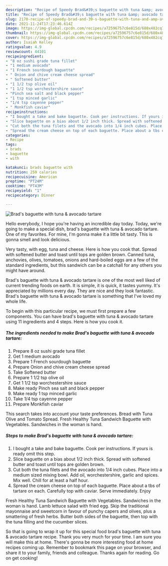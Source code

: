 ```yaml
---
description: "Recipe of Speedy Brad&#39;s baguette with tuna &amp; avocado tartare"
title: "Recipe of Speedy Brad&#39;s baguette with tuna &amp; avocado tartare"
slug: 2170-recipe-of-speedy-brad-and-39-s-baguette-with-tuna-and-amp-avocado-tartare
date: 2021-11-24T17:23:46.614Z
image: https://img-global.cpcdn.com/recipes/a72596757c6e815d/680x482cq70/brads-baguette-with-tuna-avocado-tartare-recipe-main-photo.jpg
thumbnail: https://img-global.cpcdn.com/recipes/a72596757c6e815d/680x482cq70/brads-baguette-with-tuna-avocado-tartare-recipe-main-photo.jpg
cover: https://img-global.cpcdn.com/recipes/a72596757c6e815d/680x482cq70/brads-baguette-with-tuna-avocado-tartare-recipe-main-photo.jpg
author: Isaiah Kelley
ratingvalue: 4.9
reviewcount: 44101
recipeingredient:
- "8 oz sushi grade tuna fillet"
- "1 medium avocado"
- "1 French sourdough baguette"
- " Onion and chive cream cheese spread"
- " Softened butter"
- "1 1/2 tsp olive oil"
- "1 1/2 tsp worchestershire sauce"
- "Pinch sea salt and black pepper"
- "1 tsp minced garlic"
- "1/4 tsp cayenne pepper"
- " Monkfish caviar"
recipeinstructions:
- "I bought a take and bake baguette. Cook per instructions. If yours is ready omit this step."
- "Slice baguette on a bias about 1/2 inch thick. Spread with softened butter and toast until tops are golden brown."
- "Cut both the tuna filets and the avocado into 1/4 inch cubes. Place into a medium sized mixing bowl. Add oil, worchestershire, garlic and spices. Mix well. Chill for at least a half hour."
- "Spread the cream cheese on top of each baguette. Place about a tbs of tartare on each. Carefully top with caviar. Serve immediately. Enjoy"
categories:
- Recipe
tags:
- brads
- baguette
- with

katakunci: brads baguette with 
nutrition: 259 calories
recipecuisine: American
preptime: "PT24M"
cooktime: "PT43M"
recipeyield: "1"
recipecategory: Dinner

---
```



![Brad's baguette with tuna & avocado tartare](https://img-global.cpcdn.com/recipes/a72596757c6e815d/680x482cq70/brads-baguette-with-tuna-avocado-tartare-recipe-main-photo.jpg)

Hello everybody, I hope you're having an incredible day today. Today, we're going to make a special dish, brad's baguette with tuna & avocado tartare. One of my favorites. For mine, I'm gonna make it a little bit tasty. This is gonna smell and look delicious.

Very tasty, with egg, tuna and cheese. Here is how you cook that. Spread with softened butter and toast until tops are golden brown. Canned tuna, anchovies, olives, tomatoes, onions and hard-boiled eggs are a few of the standard ingredients, but this sandwich can be a catchall for any others you might have around.

Brad's baguette with tuna & avocado tartare is one of the most well liked of current trending foods on earth. It is simple, it is quick, it tastes yummy. It's appreciated by millions every day. They are nice and they look fantastic. Brad's baguette with tuna & avocado tartare is something that I've loved my whole life.


To begin with this particular recipe, we must first prepare a few components. You can have brad's baguette with tuna & avocado tartare using 11 ingredients and 4 steps. Here is how you cook it.

<!--inarticleads1-->

##### The ingredients needed to make Brad's baguette with tuna & avocado tartare:

1. Prepare 8 oz sushi grade tuna fillet
1. Get 1 medium avocado
1. Prepare 1 French sourdough baguette
1. Prepare  Onion and chive cream cheese spread
1. Take  Softened butter
1. Prepare 1 1/2 tsp olive oil
1. Get 1 1/2 tsp worchestershire sauce
1. Make ready Pinch sea salt and black pepper
1. Make ready 1 tsp minced garlic
1. Take 1/4 tsp cayenne pepper
1. Prepare  Monkfish caviar


This search takes into account your taste preferences. Bread with Tuna Olive and Tomato Spread. Fresh Healthy Tuna Sandwich Baguette with Vegetables. Sandwiches in the woman is hand. 

<!--inarticleads2-->

##### Steps to make Brad's baguette with tuna & avocado tartare:

1. I bought a take and bake baguette. Cook per instructions. If yours is ready omit this step.
1. Slice baguette on a bias about 1/2 inch thick. Spread with softened butter and toast until tops are golden brown.
1. Cut both the tuna filets and the avocado into 1/4 inch cubes. Place into a medium sized mixing bowl. Add oil, worchestershire, garlic and spices. Mix well. Chill for at least a half hour.
1. Spread the cream cheese on top of each baguette. Place about a tbs of tartare on each. Carefully top with caviar. Serve immediately. Enjoy


Fresh Healthy Tuna Sandwich Baguette with Vegetables. Sandwiches in the woman is hand. Lamb lettuce salad with fried egg. Skip the traditional mayonnaise and sweetcorn in favour of punchy capers and olives, plus a smattering of fresh herbs. Butter both sides of the baguette, then top with the tuna filling and the cucumber slices. 

So that is going to wrap it up for this special food brad's baguette with tuna & avocado tartare recipe. Thank you very much for your time. I am sure you will make this at home. There's gonna be more interesting food at home recipes coming up. Remember to bookmark this page on your browser, and share it to your family, friends and colleague. Thanks again for reading. Go on get cooking!

